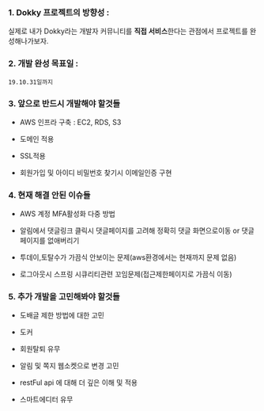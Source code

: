 ### 1. Dokky 프로젝트의 방향성 :
 실제로 내가 Dokky라는 개발자 커뮤니티를 **직접 서비스**한다는 관점에서 프로젝트를 완성해나가보자.

### 2. 개발 완성 목표일 :
    19.10.31일까지

### 3. 앞으로 반드시 개발해야 할것들

* AWS 인프라 구축 : EC2, RDS, S3

* 도메인 적용

* SSL적용

* 회원가입 및 아이디 비밀번호 찾기시 이메일인증 구현


### 4. 현재 해결 안된 이슈들

* AWS 계정 MFA활성화 다중 방법

* 알림에서 댓글링크 클릭시 댓글페이지를 고려해 정확히 댓글 화면으로이동  or 댓글페이지를 없애버리기

* 투데이,토탈수가 가끔식 안보이는 문제(aws환경에서는 현재까지 문제 없음)

* 로그아웃시 스프링 시큐리티관련 꼬임문제(접근제한페이지로 가끔식 이동)



### 5. 추가 개발을 고민해봐야 할것들

* 도배글 제한 방법에 대한 고민

* 도커

* 회원탈퇴 유무

* 알림 및 쪽지 웹소켓으로 변경 고민

* restFul api 에 대해 더 깊은 이해 및 적용

* 스마트에디터 유무